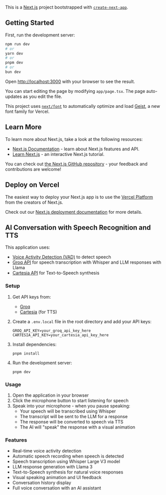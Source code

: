 This is a [Next.js](https://nextjs.org) project bootstrapped with [`create-next-app`](https://nextjs.org/docs/app/api-reference/cli/create-next-app).

## Getting Started

First, run the development server:

```bash
npm run dev
# or
yarn dev
# or
pnpm dev
# or
bun dev
```

Open [http://localhost:3000](http://localhost:3000) with your browser to see the result.

You can start editing the page by modifying `app/page.tsx`. The page auto-updates as you edit the file.

This project uses [`next/font`](https://nextjs.org/docs/app/building-your-application/optimizing/fonts) to automatically optimize and load [Geist](https://vercel.com/font), a new font family for Vercel.

## Learn More

To learn more about Next.js, take a look at the following resources:

- [Next.js Documentation](https://nextjs.org/docs) - learn about Next.js features and API.
- [Learn Next.js](https://nextjs.org/learn) - an interactive Next.js tutorial.

You can check out [the Next.js GitHub repository](https://github.com/vercel/next.js) - your feedback and contributions are welcome!

## Deploy on Vercel

The easiest way to deploy your Next.js app is to use the [Vercel Platform](https://vercel.com/new?utm_medium=default-template&filter=next.js&utm_source=create-next-app&utm_campaign=create-next-app-readme) from the creators of Next.js.

Check out our [Next.js deployment documentation](https://nextjs.org/docs/app/building-your-application/deploying) for more details.

## AI Conversation with Speech Recognition and TTS

This application uses:
- [Voice Activity Detection (VAD)](https://github.com/ricky0123/vad) to detect speech
- [Groq API](https://groq.com/) for speech transcription with Whisper and LLM responses with Llama
- [Cartesia API](https://cartesia.ai/) for Text-to-Speech synthesis

### Setup

1. Get API keys from:
   - [Groq](https://console.groq.com/keys)
   - [Cartesia](https://cartesia.ai/) (for TTS)
   
2. Create a `.env.local` file in the root directory and add your API keys:
   ```
   GROQ_API_KEY=your_groq_api_key_here
   CARTESIA_API_KEY=your_cartesia_api_key_here
   ```

3. Install dependencies:
   ```
   pnpm install
   ```

4. Run the development server:
   ```
   pnpm dev
   ```

### Usage

1. Open the application in your browser
2. Click the microphone button to start listening for speech
3. Speak into your microphone - when you pause speaking:
   - Your speech will be transcribed using Whisper
   - The transcript will be sent to the LLM for a response
   - The response will be converted to speech via TTS
   - The AI will "speak" the response with a visual animation

### Features

- Real-time voice activity detection
- Automatic speech recording when speech is detected
- Speech transcription using Whisper Large V3 model
- LLM response generation with Llama 3
- Text-to-Speech synthesis for natural voice responses
- Visual speaking animation and UI feedback
- Conversation history display
- Full voice conversation with an AI assistant
